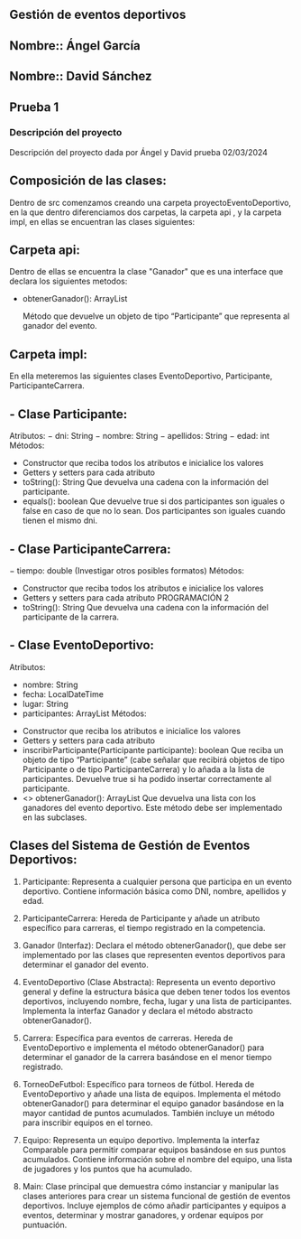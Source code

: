 ## Gestión de eventos deportivos

## Nombre:: Ángel García
## Nombre:: David Sánchez
## Prueba 1

### **Descripción del proyecto**

Descripción del proyecto dada por Ángel y David
prueba 02/03/2024

## Composición de las clases:

Dentro de src comenzamos creando una carpeta proyectoEventoDeportivo, en la que dentro diferenciamos dos
carpetas, la carpeta api , y la carpeta impl, en ellas se encuentran las clases siguientes:

## Carpeta api:

Dentro de ellas se encuentra la clase "Ganador" que es una interface que declara los siguientes metodos:

+ obtenerGanador(): ArrayList<Participante>

  Método que devuelve un objeto de tipo “Participante” que representa al
  ganador del evento.

## Carpeta impl:

En ella meteremos las siguientes clases EventoDeportivo, Participante, ParticipanteCarrera.

## - Clase Participante:

Atributos:
− dni: String
− nombre: String
− apellidos: String
− edad: int
Métodos:
+ Constructor que reciba todos los atributos e inicialice los valores
+ Getters y setters para cada atributo
+ toString(): String
  Que devuelva una cadena con la información del participante.
+ equals(): boolean
  Que devuelve true si dos participantes son iguales o false en caso de
  que no lo sean. Dos participantes son iguales cuando tienen el mismo
  dni.

## - Clase ParticipanteCarrera:

− tiempo: double (Investigar otros posibles formatos)
Métodos:
+ Constructor que reciba todos los atributos e inicialice los valores
+ Getters y setters para cada atributo
  PROGRAMACIÓN
  2
+ toString(): String
  Que devuelva una cadena con la información del participante de la
  carrera.

## - Clase EventoDeportivo:

Atributos:
- nombre: String
- fecha: LocalDateTime
- lugar: String
- participantes: ArrayList<Participante>
  Métodos:
+ Constructor que reciba los atributos e inicialice los valores
+ Getters y setters para cada atributo
+ inscribirParticipante(Participante participante): boolean
  Que reciba un objeto de tipo “Participante” (cabe señalar que recibirá
  objetos de tipo Participante o de tipo ParticipanteCarrera) y lo añada a la
  lista de participantes. Devuelve true si ha podido insertar
  correctamente al participante.
+ <<abstract>> obtenerGanador(): ArrayList<Participante>
  Que devuelva una lista con los ganadores del evento deportivo. Este
  método debe ser implementado en las subclases.

## Clases del Sistema de Gestión de Eventos Deportivos:

1. Participante: Representa a cualquier persona que participa en un evento deportivo. Contiene información básica como DNI, nombre, apellidos y edad.

2. ParticipanteCarrera: Hereda de Participante y añade un atributo específico para carreras, el tiempo registrado en la competencia.

3. Ganador (Interfaz): Declara el método obtenerGanador(), que debe ser implementado por las clases que representen eventos deportivos para determinar el ganador del evento.

4. EventoDeportivo (Clase Abstracta): Representa un evento deportivo general y define la estructura básica que deben tener todos los eventos deportivos, incluyendo nombre, fecha, lugar y una lista de participantes. Implementa la interfaz Ganador y declara el método abstracto obtenerGanador().

5. Carrera: Específica para eventos de carreras. Hereda de EventoDeportivo e implementa el método obtenerGanador() para determinar el ganador de la carrera basándose en el menor tiempo registrado.

6. TorneoDeFutbol: Específico para torneos de fútbol. Hereda de EventoDeportivo y añade una lista de equipos. Implementa el método obtenerGanador() para determinar el equipo ganador basándose en la mayor cantidad de puntos acumulados. También incluye un método para inscribir equipos en el torneo.

7. Equipo: Representa un equipo deportivo. Implementa la interfaz Comparable para permitir comparar equipos basándose en sus puntos acumulados. Contiene información sobre el nombre del equipo, una lista de jugadores y los puntos que ha acumulado.

8. Main: Clase principal que demuestra cómo instanciar y manipular las clases anteriores para crear un sistema funcional de gestión de eventos deportivos. Incluye ejemplos de cómo añadir participantes y equipos a eventos, determinar y mostrar ganadores, y ordenar equipos por puntuación.
